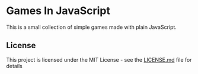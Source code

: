 # Games In JavaScript

This is a small collection of simple games made with plain JavaScript.


## License

This project is licensed under the MIT License - see the [LICENSE.md](LICENSE.md) file for details
